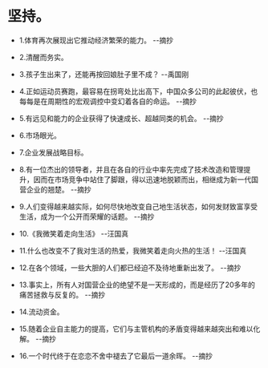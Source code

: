 # 坚持。

- 1.体育再次展现出它推动经济繁荣的能力。 --摘抄

- 2.清醒而务实。

- 3.孩子生出来了，还能再按回娘肚子里不成？ --禹国刚

- 4.正如运动员赛跑，最容易在拐弯处比出高下，中国众多公司的此起彼伏，也每每是在周期性的宏观调控中变幻着各自的命运。 --摘抄

- 5.有远见和能力的企业获得了快速成长、超越同类的机会。 --摘抄

- 6.市场眼光。

- 7.企业发展战略目标。

- 8.有一位杰出的领导者，并且在各自的行业中率先完成了技术改造和管理提升，因而在市场竞争中站住了脚跟，得以迅速地脱颖而出，相继成为新一代国营企业的翘楚。 --摘抄

- 9.人们变得越来越实际，如何尽快地改变自己地生活状态，如何发财致富享受生活，成为一个公开而荣耀的话题。 --摘抄

- 10.《我微笑着走向生活》  --汪国真

- 11.什么也改变不了我对生活的热爱，我微笑着走向火热的生活！ --汪国真

- 12.在各个领域，一些大胆的人们都已经迫不及待地重新出发了。 --摘抄

- 13.事实上，所有人对国营企业的绝望不是一天形成的，而是经历了20多年的痛苦拯救与反复的。 --摘抄

- 14.流动资金。

- 15.随着企业自主能力的提高，它们与主管机构的矛盾变得越来越突出和难以化解。 --摘抄

- 16.一个时代终于在恋恋不舍中褪去了它最后一道余晖。 --摘抄
